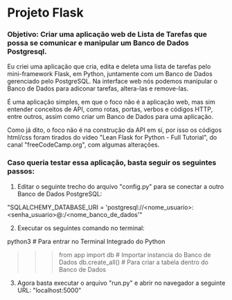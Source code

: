 # Projeto Flask

### Objetivo: Criar uma aplicação web de Lista de Tarefas que possa se comunicar e manipular um Banco de Dados Postgresql.

Eu criei uma aplicação que cria, edita e deleta uma lista de tarefas pelo mini-framework Flask, em Python, juntamente com um Banco de Dados gerenciado pelo PostgreSQL. Na interface web nós podemos manipular o Banco de Dados para adiconar tarefas, altera-las e remove-las. 

É uma aplicação simples, em que o foco não é a aplicação web, mas sim entender conceitos de API, como rotas, portas, verbos e códigos HTTP, entre outros, assim como criar um Banco de Dados para uma aplicação.

Como já dito, o foco não é na construção da API em sí, por isso os códigos html/css foram tirados do vídeo "Lean Flask for Python - Full Tutorial", do canal "freeCodeCamp.org", com algumas alterações.


### Caso queria testar essa aplicação, basta seguir os seguintes passos:

1. Editar o seguinte trecho do arquivo "config.py" para se conectar a outro Banco de Dados PostgreSQL:

"SQLALCHEMY_DATABASE_URI = 'postgresql://<nome_usuario>:<senha_usuario>@<url>:<porta>/<nome_banco_de_dados'"

2. Executar os seguintes comando no terminal:

python3 # Para entrar no Terminal Integrado do Python
>>> from app import db # Importar instancia do Banco de Dados
>>> db.create_all()    # Para criar a tabela dentro do Banco de Dados

3. Agora basta executar o arquivo "run.py" e abrir no navegador a seguinte URL: "localhost:5000"